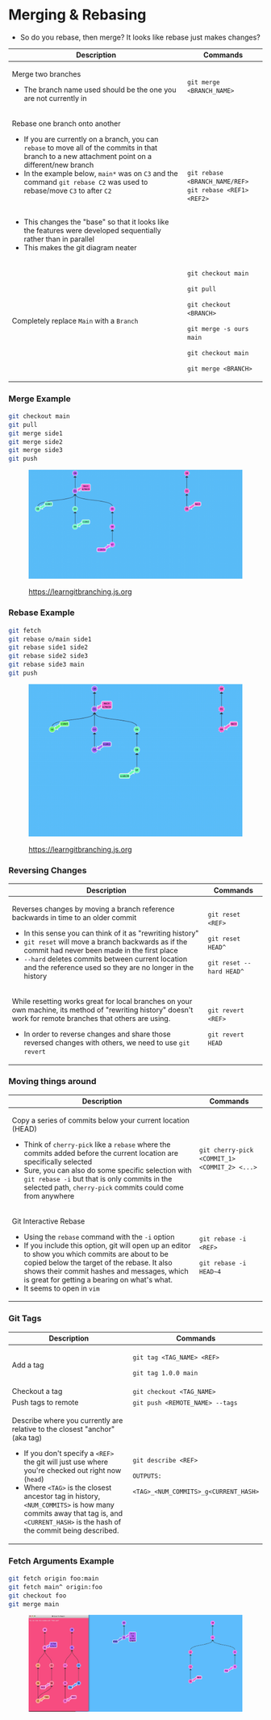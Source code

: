 # Merging & Rebasing

* So do you rebase, then merge? It looks like rebase just makes changes?

<table data-full-width="true"><thead><tr><th>Description</th><th>Commands</th></tr></thead><tbody><tr><td><p>Merge two branches</p><ul><li>The branch name used should be the one you are not currently in</li></ul></td><td><code>git merge &#x3C;BRANCH_NAME></code></td></tr><tr><td><p>Rebase one branch onto another</p><ul><li>If you are currently on a branch, you can <code>rebase</code> to move all of the commits in that branch to a new attachment point on a different/new branch</li><li>In the example below, <code>main*</code> was on <code>C3</code> and the command <code>git rebase C2</code> was used to rebase/move <code>C3</code> to after <code>C2</code></li></ul><p><img src="../../.gitbook/assets/image (2) (1) (1) (1).png" alt=""><br></p><ul><li>This changes the "base" so that it looks like the features were developed sequentially rather than in parallel</li><li>This makes the git diagram neater</li></ul></td><td><code>git rebase &#x3C;BRANCH_NAME/REF></code><br><code>git rebase &#x3C;REF1> &#x3C;REF2></code></td></tr><tr><td>Completely replace <code>Main</code> with a <code>Branch</code></td><td><p><code>git checkout main</code></p><p><code>git pull</code></p><p><code>git checkout &#x3C;BRANCH></code></p><p><code>git merge -s ours main</code></p><p><code>git checkout main</code></p><p><code>git merge &#x3C;BRANCH></code></p></td></tr></tbody></table>

### Merge Example

```bash
git checkout main
git pull
git merge side1
git merge side2
git merge side3
git push
```

<div data-full-width="true"><figure><img src="../../.gitbook/assets/MergeExample.gif" alt=""><figcaption><p><a href="https://learngitbranching.js.org/">https://learngitbranching.js.org</a></p></figcaption></figure></div>

### Rebase Example

```bash
git fetch
git rebase o/main side1
git rebase side1 side2
git rebase side2 side3
git rebase side3 main
git push
```

<div data-full-width="true"><figure><img src="../../.gitbook/assets/RebaseExample.gif" alt=""><figcaption><p><a href="https://learngitbranching.js.org/">https://learngitbranching.js.org</a></p></figcaption></figure></div>

### Reversing Changes

<table data-full-width="true"><thead><tr><th>Description</th><th>Commands</th></tr></thead><tbody><tr><td><p>Reverses changes by moving a branch reference backwards in time to an older commit</p><ul><li>In this sense you can think of it as "rewriting history"</li><li><code>git reset</code> will move a branch backwards as if the commit had never been made in the first place</li><li><code>--hard</code> deletes commits between current location and the reference used so they are no longer in the history</li></ul></td><td><p><code>git reset &#x3C;REF></code></p><p><code>git reset HEAD^</code></p><p><code>git reset --hard HEAD^</code></p></td></tr><tr><td><p>While resetting works great for local branches on your own machine, its method of "rewriting history" doesn't work for remote branches that others are using.</p><ul><li>In order to reverse changes and share those reversed changes with others, we need to use <code>git revert</code></li></ul></td><td><p><code>git revert &#x3C;REF></code></p><p><code>git revert HEAD</code></p></td></tr></tbody></table>

### Moving things around

<table data-full-width="true"><thead><tr><th>Description</th><th>Commands</th></tr></thead><tbody><tr><td><p>Copy a series of commits below your current location (HEAD)</p><ul><li>Think of <code>cherry-pick</code> like a <code>rebase</code> where the commits added before the current location are specifically selected</li><li>Sure, you can also do some specific selection with <code>git rebase -i</code> but that is only commits in the selected path, <code>cherry-pick</code> commits could come from anywhere</li></ul></td><td><code>git cherry-pick &#x3C;COMMIT_1> &#x3C;COMMIT_2> &#x3C;...></code></td></tr><tr><td><p>Git Interactive Rebase</p><ul><li>Using the <code>rebase</code>  command with the <code>-i</code>  option</li><li>If you include this option, git will open up an editor to show you which commits are about to be copied below the target of the rebase. It also shows their commit hashes and messages, which is great for getting a bearing on what's what.</li><li>It seems to open in <code>vim</code></li></ul></td><td><p><code>git rebase -i &#x3C;REF></code></p><p><code>git rebase -i HEAD~4</code></p></td></tr></tbody></table>

### Git Tags

<table data-full-width="true"><thead><tr><th>Description</th><th>Commands</th></tr></thead><tbody><tr><td>Add a tag</td><td><p><code>git tag &#x3C;TAG_NAME> &#x3C;REF></code></p><p><code>git tag 1.0.0 main</code></p></td></tr><tr><td>Checkout a tag</td><td><code>git checkout &#x3C;TAG_NAME></code></td></tr><tr><td>Push tags to remote</td><td><code>git push &#x3C;REMOTE_NAME> --tags</code></td></tr><tr><td><p>Describe where you currently are relative to the closest "anchor" (aka tag)</p><ul><li>If you don't specify a <code>&#x3C;REF></code> the git will just use where you're checked out right now (<code>head</code>)</li><li>Where <code>&#x3C;TAG></code> is the closest ancestor tag in history, <code>&#x3C;NUM_COMMITS></code> is how many commits away that tag is, and <code>&#x3C;CURRENT_HASH></code> is the hash of the commit being described.</li></ul></td><td><p><code>git describe &#x3C;REF></code><br></p><p><code>OUTPUTS:</code></p><p><code>&#x3C;TAG>_&#x3C;NUM_COMMITS>_g&#x3C;CURRENT_HASH></code></p></td></tr></tbody></table>

### Fetch Arguments Example

```bash
git fetch origin foo:main
git fetch main^ origin:foo
git checkout foo
git merge main
```

<div data-full-width="true"><figure><img src="../../.gitbook/assets/image-f530d008-96fb-b277-f0fd-9984124a19f6-1652953543402.png" alt=""><figcaption></figcaption></figure></div>
